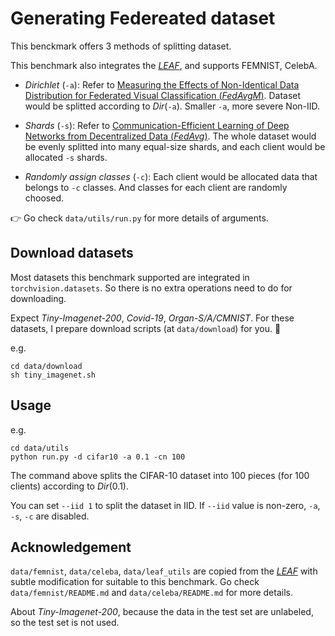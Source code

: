 # Generating Federeated dataset

This benckmark offers 3 methods of splitting dataset.

This benchmark also integrates the [*LEAF*](https://github.com/TalwalkarLab/leaf), and supports FEMNIST, CelebA.

- *Dirichlet* (`-a`): Refer to [Measuring the Effects of Non-Identical Data Distribution for Federated Visual Classification (*FedAvgM*)](https://arxiv.org/abs/1909.06335). Dataset would be splitted according to $Dir$(`-a`). Smaller `-a`, more severe Non-IID.

- *Shards* (`-s`): Refer to [Communication-Efficient Learning of Deep Networks from Decentralized Data (*FedAvg*)](https://arxiv.org/abs/1602.05629). The whole dataset would be evenly splitted into many equal-size shards, and each client would be allocated `-s` shards.

- *Randomly assign classes* (`-c`): Each client would be allocated data that belongs to `-c` classes. And classes for each client are randomly choosed.


👉 Go check `data/utils/run.py` for more details of arguments.

## Download datasets

Most datasets this benchmark supported are integrated in `torchvision.datasets`. So there is no extra operations need to do for downloading.

Expect *Tiny-Imagenet-200*, *Covid-19*, *Organ-S/A/CMNIST*. For these datasets, I prepare download scripts (at `data/download`) for you. 🤗

e.g.

```shell
cd data/download
sh tiny_imagenet.sh
```

## Usage

e.g.

```shell
cd data/utils
python run.py -d cifar10 -a 0.1 -cn 100
```

The command above splits the CIFAR-10 dataset into 100 pieces (for 100 clients) according to $Dir(0.1)$.

You can set `--iid 1` to split the dataset in IID. If `--iid` value is non-zero, `-a`, `-s`, `-c` are disabled.

## Acknowledgement

`data/femnist`, `data/celeba`, `data/leaf_utils` are copied from the [*LEAF*](https://github.com/TalwalkarLab/leaf) with subtle modification for suitable to this benchmark. Go check `data/femnist/README.md` and `data/celeba/README.md` for more details.

About *Tiny-Imagenet-200*, because the data in the test set are unlabeled, so the test set is not used.

